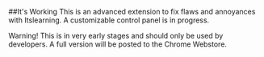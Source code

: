 ##It's Working
This is an advanced extension to fix flaws and annoyances with Itslearning. A customizable control panel is in progress.

Warning! This is in very early stages and should only be used by developers. A full version will be posted to the Chrome Webstore.
